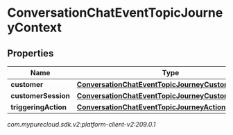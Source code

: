 # ConversationChatEventTopicJourneyContext


## Properties

| Name | Type | Description | Notes |
| ------------ | ------------- | ------------- | ------------- |
| **customer** | [**ConversationChatEventTopicJourneyCustomer**](ConversationChatEventTopicJourneyCustomer) |  |  [optional] |
| **customerSession** | [**ConversationChatEventTopicJourneyCustomerSession**](ConversationChatEventTopicJourneyCustomerSession) |  |  [optional] |
| **triggeringAction** | [**ConversationChatEventTopicJourneyAction**](ConversationChatEventTopicJourneyAction) |  |  [optional] |




_com.mypurecloud.sdk.v2:platform-client-v2:209.0.1_
